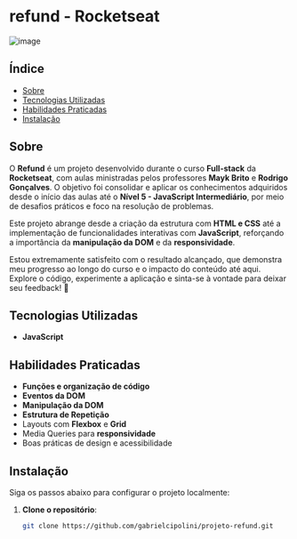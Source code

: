 # refund - Rocketseat  
![image](https://github.com/user-attachments/assets/8aff1696-ad9c-4bfe-8e94-b156dd6fa43b)

## Índice  

- [Sobre](#sobre)  
- [Tecnologias Utilizadas](#tecnologias-utilizadas)  
- [Habilidades Praticadas](#habilidades-praticadas)  
- [Instalação](#instalação)  

## Sobre  

O **Refund** é um projeto desenvolvido durante o curso **Full-stack** da **Rocketseat**, com aulas ministradas pelos professores **Mayk Brito** e **Rodrigo Gonçalves**. O objetivo foi consolidar e aplicar os conhecimentos adquiridos desde o início das aulas até o **Nível 5 - JavaScript Intermediário**, por meio de desafios práticos e foco na resolução de problemas.  

Este projeto abrange desde a criação da estrutura com **HTML e CSS** até a implementação de funcionalidades interativas com **JavaScript**, reforçando a importância da **manipulação da DOM** e da **responsividade**.  

Estou extremamente satisfeito com o resultado alcançado, que demonstra meu progresso ao longo do curso e o impacto do conteúdo até aqui. Explore o código, experimente a aplicação e sinta-se à vontade para deixar seu feedback! 🚀  

## Tecnologias Utilizadas 

- **JavaScript**  

## Habilidades Praticadas

- **Funções e organização de código**  
- **Eventos da DOM**  
- **Manipulação da DOM**
- **Estrutura de Repetição**  
- Layouts com **Flexbox** e **Grid**  
- Media Queries para **responsividade**  
- Boas práticas de design e acessibilidade  

## Instalação  

Siga os passos abaixo para configurar o projeto localmente:  

1. **Clone o repositório**:  
   ```bash  
   git clone https://github.com/gabrielcipolini/projeto-refund.git  
